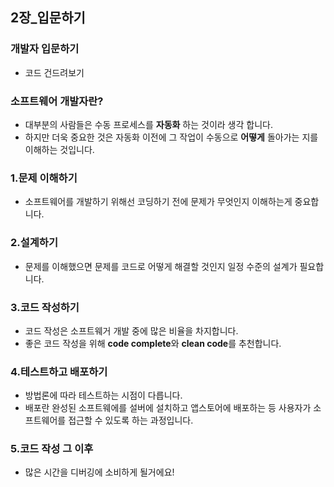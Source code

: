 ## 2장_입문하기

### 개발자 입문하기
- 코드 건드려보기

### 소프트웨어 개발자란?
- 대부분의 사람들은 수동 프로세스를 **자동화** 하는 것이라 생각 합니다.
- 하지만 더욱 중요한 것은 자동화 이전에 그 작업이 수동으로 **어떻게** 돌아가는 지를 이해하는 것입니다.

### 1.문제 이해하기
- 소프트웨어를 개발하기 위해선 코딩하기 전에 문제가 무엇인지 이해하는게 중요합니다.

### 2.설계하기
- 문제를 이해했으면 문제를 코드로 어떻게 해결할 것인지 일정 수준의 설계가 필요합니다.

### 3.코드 작성하기
- 코드 작성은 소프트웨거 개발 중에 많은 비율을 차지합니다.
- 좋은 코드 작성을 위해 **code complete**와 **clean code**를 추천합니다.

### 4.테스트하고 배포하기
- 방법론에 따라 테스트하는 시점이 다릅니다.
- 배포란 완성된 소프트웨에를 설버에 설치하고 앱스토어에 배포하는 등 사용자가 소프트웨어를 접근할 수 있도록 하는 과정입니다.

### 5.코드 작성 그 이후
- 많은 시간을 디버깅에 소비하게 될거에요!